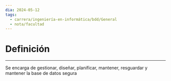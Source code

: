 ```yaml
---
dia: 2024-05-12
tags:
  - carrera/ingeniería-en-informática/bdd/General
  - nota/facultad
---
```

# Definición
---
Se encarga de gestionar, diseñar, planificar, mantener, resguardar y mantener la base de datos segura
